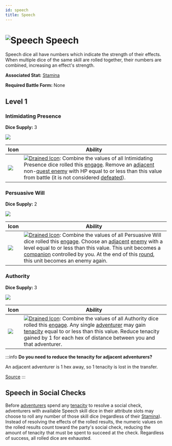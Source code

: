 ```yaml
---
id: speech
title: Speech
---
```


# <img src="/icons/skills/speech/icon.png" alt="Speech" className="icon-svg" /> Speech

Speech dice all have numbers which indicate the strength of their effects. When multiple dice of the same skill are rolled together, their numbers are combined, increasing an effect's strength.

**Associated Stat:** [Stamina](/docs/adventurer/stats/stamina)

**Required Battle Form:** None

## Level 1

### Intimidating Presence

**Dice Supply:** 3

<img src="/icons/skills/speech/intimidating-presence-all-results.png" className="skill-icon" />

| Icon                                                                                | Ability                                                                                                                                                                                                                                                                                                                                                                                                                          |
| ----------------------------------------------------------------------------------- | -------------------------------------------------------------------------------------------------------------------------------------------------------------------------------------------------------------------------------------------------------------------------------------------------------------------------------------------------------------------------------------------------------------------------------- |
| <img src="/icons/skills/speech/intimidating-presence.png" className="skill-icon" /> | [<img src="/icons/drained.svg" alt="Drained Icon" className="icon-svg" />](/docs/glossary/drained): Combine the values of all Intimidating Presence dice rolled this [engage](/docs/battles/adventurer-turn/engage). Remove an [adjacent](/docs/glossary/adjacent) non-[quest enemy](/docs/glossary/quest-unit) with HP equal to or less than this value from battle (it is not considered [defeated](/docs/glossary/defeated)). |

### Persuasive Will

**Dice Supply:** 2

<img src="/icons/skills/speech/persuasive-will-all-results.png" className="skill-icon" />

| Icon                                                                          | Ability                                                                                                                                                                                                                                                                                                                                                                                                                                                                                                          |
| ----------------------------------------------------------------------------- | ---------------------------------------------------------------------------------------------------------------------------------------------------------------------------------------------------------------------------------------------------------------------------------------------------------------------------------------------------------------------------------------------------------------------------------------------------------------------------------------------------------------- |
| <img src="/icons/skills/speech/persuasive-will.png" className="skill-icon" /> | [<img src="/icons/drained.svg" alt="Drained Icon" className="icon-svg" />](/docs/glossary/drained): Combine the values of all Persuasive Will dice rolled this [engage](/docs/battles/adventurer-turn/engage). Choose an [adjacent](/docs/glossary/adjacent) [enemy](/docs/glossary/enemy) with a level equal to or less than this value. This unit becomes a [companion](/docs/glossary/companion) controlled by you. At the end of this [round](/docs/battles/battle-round), this unit becomes an enemy again. |

### Authority

**Dice Supply:** 3

<img src="/icons/skills/speech/authority-all-results.png" className="skill-icon" />

| Icon                                                                    | Ability                                                                                                                                                                                                                                                                                                                                                                                                                          |
| ----------------------------------------------------------------------- | -------------------------------------------------------------------------------------------------------------------------------------------------------------------------------------------------------------------------------------------------------------------------------------------------------------------------------------------------------------------------------------------------------------------------------- |
| <img src="/icons/skills/speech/authority.png" className="skill-icon" /> | [<img src="/icons/drained.svg" alt="Drained Icon" className="icon-svg" />](/docs/glossary/drained): Combine the values of all Authority dice rolled this [engage](/docs/battles/adventurer-turn/engage). Any single [adventurer](/docs/glossary/adventurer) may gain [tenacity](/docs/glossary/tenacity) equal to or less than this value. Reduce tenacity gained by 1 for each hex of distance between you and that adventurer. |

:::info
**Do you need to reduce the tenacity for adjacent adventurers?**

An adjacent adventurer is 1 hex away, so 1 tenacity is lost in the transfer.

<a href="https://discord.com/channels/273472391403798528/1361396124782694450/1372224678479003669" target="_blank">Source</a>
:::

## Speech in Social Checks

Before [adventurers](/docs/glossary/adventurer) spend any [tenacity](/docs/glossary/tenacity) to resolve a social check, adventurers with available Speech skill dice in their attribute slots may choose to roll any number of those skill dice (regardless of their [Stamina](/docs/adventurer/stats/stamina)). Instead of resolving the effects of the rolled results, the numeric values on the rolled results count toward the party's social check, reducing the amount of tenacity that must be spent to succeed at the check. Regardless of success, all rolled dice are exhausted.
